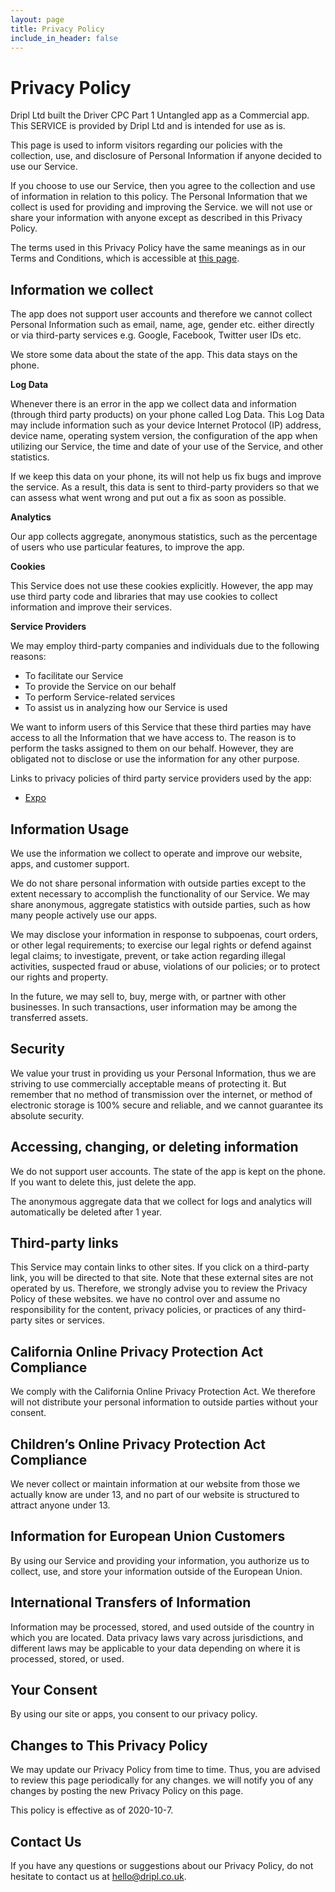 ```yaml
---
layout: page
title: Privacy Policy
include_in_header: false
---
```


Privacy Policy
==============

Dripl Ltd built the Driver CPC Part 1 Untangled app as a Commercial app. This SERVICE is provided by Dripl Ltd and is intended for use as is.

This page is used to inform visitors regarding our policies with the collection, use, and disclosure of Personal Information if anyone decided to use our Service.

If you choose to use our Service, then you agree to the collection and use of information in relation to this policy. The Personal Information that we collect is used for providing and improving the Service. we will not use or share your information with anyone except as described in this Privacy Policy.

The terms used in this Privacy Policy have the same meanings as in our Terms and Conditions, which is accessible at [this page](/termsandconditions/).


Information we collect
----------------------

The app does not support user accounts and therefore we cannot collect Personal Information such as email, name, age, gender etc. either directly or via third-party services e.g. Google, Facebook, Twitter user IDs etc.

We store some data about the state of the app. This data stays on the phone.


**Log Data**

Whenever there is an error in the app we collect data and information (through third party products) on your phone called Log Data. This Log Data may include information such as your device Internet Protocol (IP) address, device name, operating system version, the configuration of the app when utilizing our Service, the time and date of your use of the Service, and other statistics.

If we keep this data on your phone, its will not help us fix bugs and improve the service. As a result, this data is sent to third-party providers so that we can assess what went wrong and put out a fix as soon as possible.


**Analytics**

Our app collects aggregate, anonymous statistics, such as the percentage of users who use particular features, to improve the app.


**Cookies**

This Service does not use these cookies explicitly. However, the app may use third party code and libraries that may use cookies to collect information and improve their services.


**Service Providers**

We may employ third-party companies and individuals due to the following reasons:

*   To facilitate our Service
*   To provide the Service on our behalf
*   To perform Service-related services
*   To assist us in analyzing how our Service is used

We want to inform users of this Service that these third parties may have access to all the Information that we have access to. The reason is to perform the tasks assigned to them on our behalf. However, they are obligated not to disclose or use the information for any other purpose.

Links to privacy policies of third party service providers used by the app:

*   [Expo](https://expo.io/privacy)


Information Usage
-----------------

We use the information we collect to operate and improve our website, apps, and customer support.

We do not share personal information with outside parties except to the extent necessary to accomplish the functionality of our Service. We may share anonymous, aggregate statistics with outside parties, such as how many people actively use our apps.

We may disclose your information in response to subpoenas, court orders, or other legal requirements; to exercise our legal rights or defend against legal claims; to investigate, prevent, or take action regarding illegal activities, suspected fraud or abuse, violations of our policies; or to protect our rights and property.

In the future, we may sell to, buy, merge with, or partner with other businesses. In such transactions, user information may be among the transferred assets.


Security
--------

We value your trust in providing us your Personal Information, thus we are striving to use commercially acceptable means of protecting it. But remember that no method of transmission over the internet, or method of electronic storage is 100% secure and reliable, and we cannot guarantee its absolute security.


Accessing, changing, or deleting information
--------------------------------------------

We do not support user accounts. The state of the app is kept on the phone. If you want to delete this, just delete the app.

The anonymous aggregate data that we collect for logs and analytics will automatically be deleted after 1 year.


Third-party links
-----------------

This Service may contain links to other sites. If you click on a third-party link, you will be directed to that site. Note that these external sites are not operated by us. Therefore, we strongly advise you to review the Privacy Policy of these websites. we have no control over and assume no responsibility for the content, privacy policies, or practices of any third-party sites or services.


California Online Privacy Protection Act Compliance
---------------------------------------------------

We comply with the California Online Privacy Protection Act. We therefore will not distribute your personal information to outside parties without your consent.


Children’s Online Privacy Protection Act Compliance
---------------------------------------------------

We never collect or maintain information at our website from those we actually know are under 13, and no part of our website is structured to attract anyone under 13.


Information for European Union Customers
----------------------------------------

By using our Service and providing your information, you authorize us to collect, use, and store your information outside of the European Union.


International Transfers of Information
--------------------------------------

Information may be processed, stored, and used outside of the country in which you are located. Data privacy laws vary across jurisdictions, and different laws may be applicable to your data depending on where it is processed, stored, or used.


Your Consent
------------

By using our site or apps, you consent to our privacy policy.


Changes to This Privacy Policy
------------------------------

We may update our Privacy Policy from time to time. Thus, you are advised to review this page periodically for any changes. we will notify you of any changes by posting the new Privacy Policy on this page.

This policy is effective as of 2020-10-7.


Contact Us
----------

If you have any questions or suggestions about our Privacy Policy, do not hesitate to contact us at hello@dripl.co.uk.
